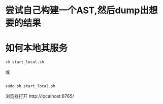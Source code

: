 # 尝试自己构建一个AST,然后dump出想要的结果

# 如何本地其服务


```
sh start_local.sh

```

或

```

sudo sh start_local.sh

```




浏览器打开 http://localhost:8765/